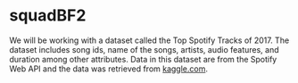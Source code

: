 # squadBF2

We will be working with a dataset called the Top Spotify Tracks of 2017. The dataset includes song ids, name of the songs, artists, audio features, and duration among other attributes. Data in this dataset are from the Spotify Web API and the data was retrieved from [kaggle.com](https://www.kaggle.com/nadintamer/top-tracks-of-2017/data).

